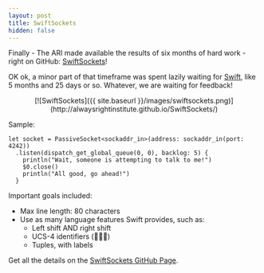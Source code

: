 ```yaml
---
layout: post
title: SwiftSockets
hidden: false
---
```

Finally - The ARI made available the results of six months of hard work -
right on GitHub:
[SwiftSockets](http://alwaysrightinstitute.github.io/SwiftSockets/)!

OK ok, a minor part of that timeframe was spent lazily waiting for
[Swift](http://www.apple.com/swift/), like 5 months and 25 days or so.
Whatever, we are waiting for feedback!

<center>[![SwiftSockets]({{ site.baseurl }}/images/swiftsockets.png)](http://alwaysrightinstitute.github.io/SwiftSockets/)</center>

Sample:

```
let socket = PassiveSocket<sockaddr_in>(address: sockaddr_in(port: 4242))
  .listen(dispatch_get_global_queue(0, 0), backlog: 5) {
    println("Wait, someone is attempting to talk to me!")
    $0.close()
    println("All good, go ahead!")
  }
```

Important goals included:

- Max line length: 80 characters
- Use as many language features Swift provides, such as:
  - Left shift AND right shift
  - UCS-4 identifiers (🐔🐔🐔)
  - Tuples, with labels

Get all the details on the
[SwiftSockets GitHub Page](http://alwaysrightinstitute.github.io/SwiftSockets/).
